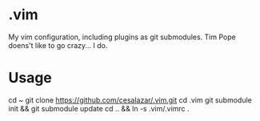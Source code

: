 # .vim
My vim configuration, including plugins as git submodules. Tim Pope doens't like to go crazy... I do.


# Usage
cd ~
git clone https://github.com/cesalazar/.vim.git
cd .vim
git submodule init && git submodule update
cd .. && ln -s .vim/.vimrc .

